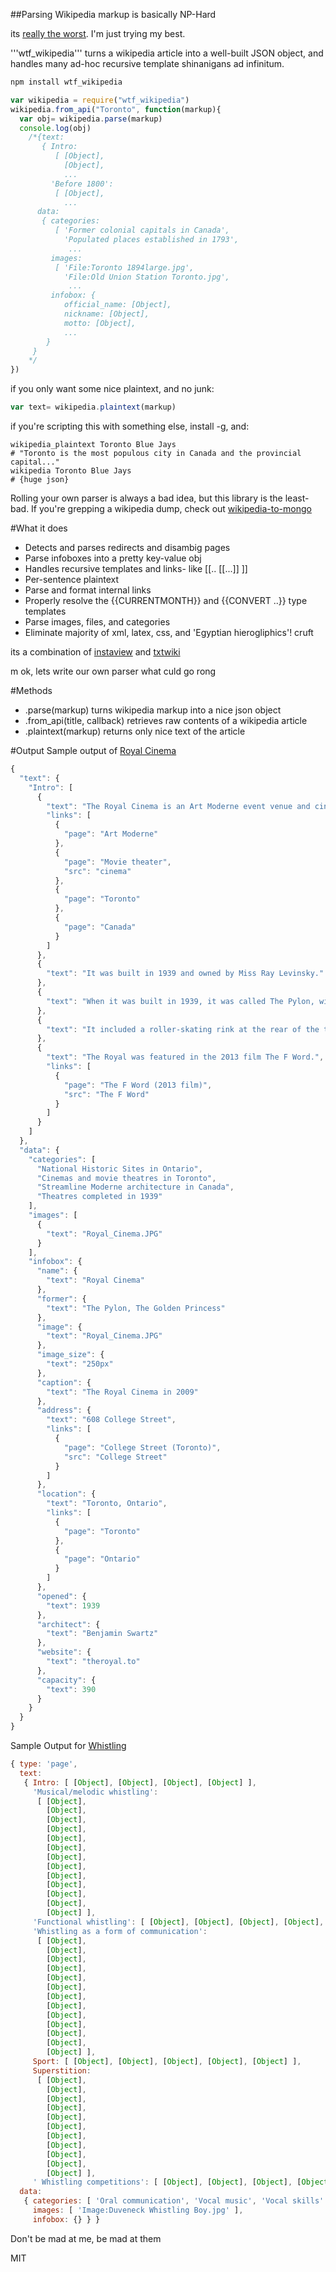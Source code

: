 ##Parsing Wikipedia markup is basically NP-Hard

its [really the worst](https://en.wikipedia.org/wiki/Help:WikiHiero_syntax).   I'm just trying my best.

'''wtf_wikipedia''' turns a wikipedia article into a well-built JSON object, and handles many ad-hoc recursive template shinanigans ad infinitum.

```bash
npm install wtf_wikipedia
````
````javascript
var wikipedia = require("wtf_wikipedia")
wikipedia.from_api("Toronto", function(markup){
  var obj= wikipedia.parse(markup)
  console.log(obj)
    /*{text:
       { Intro:
          [ [Object],
            [Object],
            ...
         'Before 1800':
          [ [Object],
            ...
      data:
       { categories:
          [ 'Former colonial capitals in Canada',
            'Populated places established in 1793',
             ...
         images:
          [ 'File:Toronto 1894large.jpg',
            'File:Old Union Station Toronto.jpg',
             ...
         infobox: {
            official_name: [Object],
            nickname: [Object],
            motto: [Object],
            ...
        }
     }
    */
})
````
if you only want some nice plaintext, and no junk:
````javascript
var text= wikipedia.plaintext(markup)
````
if you're scripting this with something else, install -g, and:
````shell
wikipedia_plaintext Toronto Blue Jays
# "Toronto is the most populous city in Canada and the provincial capital..."
wikipedia Toronto Blue Jays
# {huge json}
````


Rolling your own parser is always a bad idea, but this library is the least-bad.
If you're grepping a wikipedia dump, check out [wikipedia-to-mongo](https://github.com/spencermountain/wikipedia-to-mongodb)

#What it does
* Detects and parses redirects and disambig pages
* Parse infoboxes into a pretty key-value obj
* Handles recursive templates and links- like [[.. [[...]] ]]
* Per-sentence plaintext
* Parse and format internal links
* Properly resolve the {{CURRENTMONTH}} and {{CONVERT ..}} type templates
* Parse images, files, and categories
* Eliminate majority of xml, latex, css, and 'Egyptian hierogliphics'! cruft


its a combination of [instaview](https://en.wikipedia.org/wiki/User:Pilaf/InstaView) and [txtwiki](https://github.com/joaomsa/txtwiki.js)

m ok, lets write our own parser what culd go rong

#Methods
* .parse(markup)
  turns wikipedia markup into a nice json object
* .from_api(title, callback)
  retrieves raw contents of a wikipedia article
* .plaintext(markup)
  returns only nice text of the article

#Output
Sample output of [Royal Cinema](https://en.wikipedia.org/wiki/Royal_Cinema)
````javascript
{
  "text": {
    "Intro": [
      {
        "text": "The Royal Cinema is an Art Moderne event venue and cinema in Toronto, Canada.",
        "links": [
          {
            "page": "Art Moderne"
          },
          {
            "page": "Movie theater",
            "src": "cinema"
          },
          {
            "page": "Toronto"
          },
          {
            "page": "Canada"
          }
        ]
      },
      {
        "text": "It was built in 1939 and owned by Miss Ray Levinsky."
      },
      {
        "text": "When it was built in 1939, it was called The Pylon, with an accompanying large sign at the front of the theatre."
      },
      {
        "text": "It included a roller-skating rink at the rear of the theatre, and a dance hall on the second floor."
      },
      {
        "text": "The Royal was featured in the 2013 film The F Word.",
        "links": [
          {
            "page": "The F Word (2013 film)",
            "src": "The F Word"
          }
        ]
      }
    ]
  },
  "data": {
    "categories": [
      "National Historic Sites in Ontario",
      "Cinemas and movie theatres in Toronto",
      "Streamline Moderne architecture in Canada",
      "Theatres completed in 1939"
    ],
    "images": [
      {
        "text": "Royal_Cinema.JPG"
      }
    ],
    "infobox": {
      "name": {
        "text": "Royal Cinema"
      },
      "former": {
        "text": "The Pylon, The Golden Princess"
      },
      "image": {
        "text": "Royal_Cinema.JPG"
      },
      "image_size": {
        "text": "250px"
      },
      "caption": {
        "text": "The Royal Cinema in 2009"
      },
      "address": {
        "text": "608 College Street",
        "links": [
          {
            "page": "College Street (Toronto)",
            "src": "College Street"
          }
        ]
      },
      "location": {
        "text": "Toronto, Ontario",
        "links": [
          {
            "page": "Toronto"
          },
          {
            "page": "Ontario"
          }
        ]
      },
      "opened": {
        "text": 1939
      },
      "architect": {
        "text": "Benjamin Swartz"
      },
      "website": {
        "text": "theroyal.to"
      },
      "capacity": {
        "text": 390
      }
    }
  }
}
````

Sample Output for [Whistling]()
````javascript
{ type: 'page',
  text:
   { Intro: [ [Object], [Object], [Object], [Object] ],
     'Musical/melodic whistling':
      [ [Object],
        [Object],
        [Object],
        [Object],
        [Object],
        [Object],
        [Object],
        [Object],
        [Object],
        [Object],
        [Object],
        [Object],
        [Object] ],
     'Functional whistling': [ [Object], [Object], [Object], [Object], [Object], [Object] ],
     'Whistling as a form of communication':
      [ [Object],
        [Object],
        [Object],
        [Object],
        [Object],
        [Object],
        [Object],
        [Object],
        [Object],
        [Object],
        [Object],
        [Object],
        [Object] ],
     Sport: [ [Object], [Object], [Object], [Object], [Object] ],
     Superstition:
      [ [Object],
        [Object],
        [Object],
        [Object],
        [Object],
        [Object],
        [Object],
        [Object],
        [Object],
        [Object],
        [Object] ],
     ' Whistling competitions': [ [Object], [Object], [Object], [Object] ] },
  data:
   { categories: [ 'Oral communication', 'Vocal music', 'Vocal skills' ],
     images: [ 'Image:Duveneck Whistling Boy.jpg' ],
     infobox: {} } }
````

Don't be mad at me, be mad at them

MIT